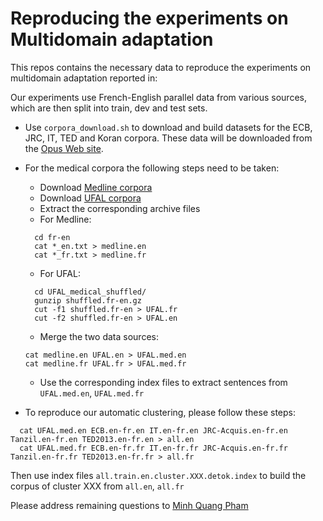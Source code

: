 # Reproducing the experiments on Multidomain adaptation 

This repos contains the necessary data to reproduce the experiments on multidomain adaptation reported in:

Our experiments use French-English parallel data from various sources, which are then split into train, dev and test sets.

* Use `corpora_download.sh` to download and build datasets for the ECB, JRC, IT, TED and Koran corpora. These data will be downloaded from the [Opus Web site](http://opus.lingfil.uu.se/).
* For the medical corpora the following steps need to be taken:
  + Download [Medline corpora](https://drive.google.com/drive/folders/1yBfh_KFSN0XxP2k9rnkxKNKYvjpj703p)
  + Download [UFAL corpora](https://ufal.mff.cuni.cz/ufal_medical_corpus)
  + Extract the corresponding archive files
  + For Medline:
  ```
    cd fr-en
    cat *_en.txt > medline.en
    cat *_fr.txt > medline.fr
  ```
  + For UFAL:
  ```
    cd UFAL_medical_shuffled/ 
    gunzip shuffled.fr-en.gz 
    cut -f1 shuffled.fr-en > UFAL.fr 
    cut -f2 shuffled.fr-en > UFAL.en 
  ```
  + Merge the two data sources:
  ```
  cat medline.en UFAL.en > UFAL.med.en 
  cat medline.fr UFAL.fr > UFAL.med.fr 
  ```
  + Use the corresponding index files to extract sentences from `UFAL.med.en`, `UFAL.med.fr`

* To reproduce our automatic clustering, please follow these steps:
```
  cat UFAL.med.en ECB.en-fr.en IT.en-fr.en JRC-Acquis.en-fr.en Tanzil.en-fr.en TED2013.en-fr.en > all.en
  cat UFAL.med.fr ECB.en-fr.fr IT.en-fr.fr JRC-Acquis.en-fr.fr Tanzil.en-fr.fr TED2013.en-fr.fr > all.fr
```
Then use index files `all.train.en.cluster.XXX.detok.index` to build the corpus of cluster XXX from `all.en`, `all.fr`

Please address remaining questions to [Minh Quang Pham](mailto:minhquang.pham@limsi.fr)
  
